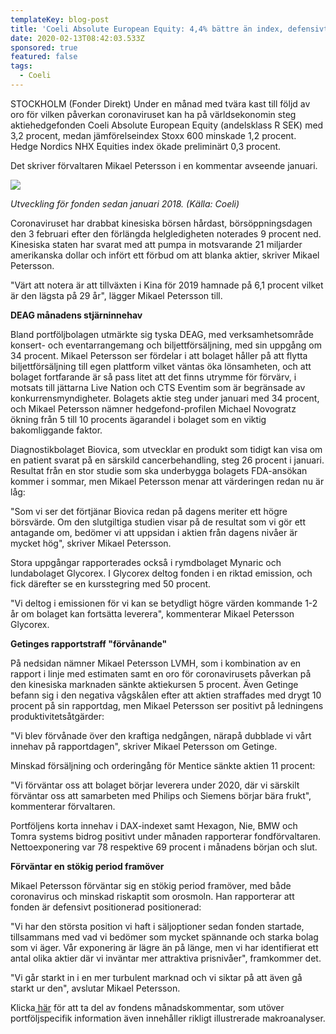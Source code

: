 ```yaml
---
templateKey: blog-post
title: 'Coeli Absolute European Equity: 4,4% bättre än index, defensivt positionerad'
date: 2020-02-13T08:42:03.533Z
sponsored: true
featured: false
tags:
  - Coeli
---
```

STOCKHOLM (Fonder Direkt) Under en månad med tvära kast till följd av oro för vilken påverkan coronaviruset kan ha på världsekonomin steg aktiehedgefonden Coeli Absolute European Equity (andelsklass R SEK) med 3,2 procent, medan jämförelseindex Stoxx 600 minskade 1,2 procent. Hedge Nordics NHX Equities index ökade preliminärt 0,3 procent.

Det skriver förvaltaren Mikael Petersson i en kommentar avseende januari.

![](/img/absolute.png)

*Utveckling för fonden sedan januari 2018. (Källa: Coeli)*

Coronaviruset har drabbat kinesiska börsen hårdast, börsöppningsdagen den 3 februari efter den förlängda helgledigheten noterades 9 procent ned. Kinesiska staten har svarat med att pumpa in motsvarande 21 miljarder amerikanska dollar och infört ett förbud om att blanka aktier, skriver Mikael Petersson.

"Värt att notera är att tillväxten i Kina för 2019 hamnade på 6,1 procent vilket är den lägsta på 29 år", lägger Mikael Petersson till.

**DEAG månadens stjärninnehav**

Bland portföljbolagen utmärkte sig tyska DEAG, med verksamhetsområde konsert- och eventarrangemang och biljettförsäljning, med sin uppgång om 34 procent. Mikael Petersson ser fördelar i att bolaget håller på att flytta biljettförsäljning till egen plattform vilket väntas öka lönsamheten, och att bolaget fortfarande är så pass litet att det finns utrymme för förvärv, i motsats till jättarna Live Nation och CTS Eventim som är begränsade av konkurrensmyndigheter. Bolagets aktie steg under januari med 34 procent, och Mikael Petersson nämner hedgefond-profilen Michael Novogratz ökning från 5 till 10 procents ägarandel i bolaget som en viktig bakomliggande faktor.

Diagnostikbolaget Biovica, som utvecklar en produkt som tidigt kan visa om en patient svarat på en särskild cancerbehandling, steg 26 procent i januari. Resultat från en stor studie som ska underbygga bolagets FDA-ansökan kommer i sommar, men Mikael Petersson menar att värderingen redan nu är låg:

"Som vi ser det förtjänar Biovica redan på dagens meriter ett högre börsvärde. Om den slutgiltiga studien visar på de resultat som vi gör ett antagande om, bedömer vi att uppsidan i aktien från dagens nivåer är mycket hög", skriver Mikael Petersson.

Stora uppgångar rapporterades också i rymdbolaget Mynaric och lundabolaget Glycorex. I Glycorex deltog fonden i en riktad emission, och fick därefter se en kursstegring med 50 procent.

"Vi deltog i emissionen för vi kan se betydligt högre värden kommande 1-2 år om bolaget kan fortsätta leverera", kommenterar Mikael Petersson Glycorex.

**Getinges rapportstraff "förvånande"**

På nedsidan nämner Mikael Petersson LVMH, som i kombination av en rapport i linje med estimaten samt en oro för coronavirusets påverkan på den kinesiska marknaden sänkte aktiekursen 5 procent. Även Getinge befann sig i den negativa vågskålen efter att aktien straffades med drygt 10 procent på sin rapportdag, men Mikael Petersson ser positivt på ledningens produktivitetsåtgärder:

"Vi blev förvånade över den kraftiga nedgången, närapå dubblade vi vårt innehav på rapportdagen", skriver Mikael Petersson om Getinge.

Minskad försäljning och orderingång för Mentice sänkte aktien 11 procent:

"Vi förväntar oss att bolaget börjar leverera under 2020, där vi särskilt förväntar oss att samarbeten med Philips och Siemens börjar bära frukt", kommenterar förvaltaren.

Portföljens korta innehav i DAX-indexet samt Hexagon, Nie, BMW och Tomra systems bidrog positivt under månaden rapporterar fondförvaltaren. Nettoexponering var 78 respektive 69 procent i månadens början och slut.

**Förväntar en stökig period framöver**

Mikael Petersson förväntar sig en stökig period framöver, med både coronavirus och minskad riskaptit som orosmoln. Han rapporterar att fonden är defensivt positionerad positionerad:

"Vi har den största position vi haft i säljoptioner sedan fonden startade, tillsammans med vad vi bedömer som mycket spännande och starka bolag som vi äger. Vår exponering är lägre än på länge, men vi har identifierat ett antal olika aktier där vi inväntar mer attraktiva prisnivåer", framkommer det.

"Vi går starkt in i en mer turbulent marknad och vi siktar på att även gå starkt ur den", avslutar Mikael Petersson.

Klicka[ här](https://coeli.se/vara-fonder/coeli-absolute-european-equity/forvaltarkommentarer/forvaltarkommentar-coeli-absolute-european-equity-januari-2020/) för att ta del av fondens månadskommentar, som utöver portföljspecifik information även innehåller rikligt illustrerade makroanalyser.
